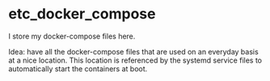 # etc_docker_compose
I store my docker-compose files here.

Idea: have all the docker-compose files that are used on an everyday basis at a nice location. This location is referenced by the systemd service files to automatically start the containers at boot.
